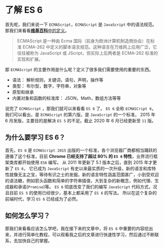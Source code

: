 # 了解 ES 6

首先呢，我们来说一下 `ECMAScript`，`ECMAScript` 是 `JavaScript` 中的语法规范。那我们来看看[**维基百科**中的定义](https://zh.wikipedia.org/wiki/ECMAScript)。

> ECMAScript 是一种由 Ecma 国际（前身为欧洲计算机制造商协会）在标准 ECMA-262 中定义的脚本语言规范。这种语言在万维网上应用广泛，它往往被称为 JavaScript 或 JScript，但实际上后两者是 ECMA-262 标准的实现和扩展。

那 `ECMAScript` 的主要作用是什么呢？定义了很多我们需要使用的重要的东西。

- 语法： 解析规则，关键词，语句，声明，操作等
- 类型： 布尔型，数字，字符串，对象等
- 原型和继承
- 内置对象和函数的标准库： JSON，Math，数组方法等等

说完了 `ECMAScript` ，那我们就可以来看看 `ES 6` 了。
`ES 6` 全称 `ECMASCript 6`，我们可以看出，是 `ECMAScript` 的第六版，是 `JavaScript` 的一个标准， 2015 年 6 月发版，主要目的是解决 `ES 5` 的不足。截止 2020 年 6 月已经更新至 `11` 版。

## 为什么要学习 ES 6？

首先，`ES 6` 是 `ECMAScript 2015` 出版的一个标准，各个浏览器厂商都相当踊跃的遵循了这个标准，目前 **Chrome 已经支持了超过 80% 的 `ES 6` 特性**，业界流行框架类库都开始使用 `ES6` 编写。
从 2011 年更新了 5.1 版本之后，直到 2015 年才更新了 `ES 6`， 它已成为 `JavaScript` 有史以来最实质的一次升级，新的语言和库特性就像无主之宝，等待有识之士的发掘。新的语言特性涵盖范围甚广，小到受欢迎的语法糖，例如箭头函数和简单的字符串插值，大到复杂的新概念，例如代理、生成器和承诺(`Promise`)等。
`ES 6` 彻底改变了我们的编写 `JavaScript` 代码方式，况且目前 `ES 5` 的使用已经很少，基本上都采用了 `ES 6` 的写法。
所以在这个复杂的前端时代，学习 `ES 6` 已经成为了必然。

## 如何怎么学习？

那我们来看看应该怎么学吧，我在接下来的文章中，将 `ES 6` 中重要的内容挖出来，并进行简单化教程，可以观看我之后的文章进行快速性学习，然后通过不断联系，去加快自己的掌握。
